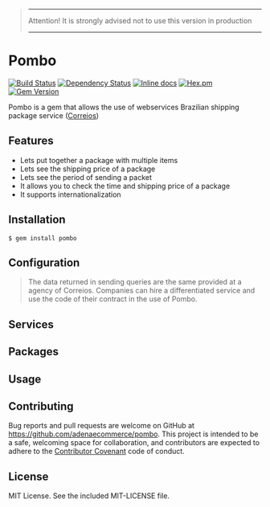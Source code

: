 > ***
> Attention! It is strongly advised not to use this version in production
> ***

# Pombo
[![Build Status](https://travis-ci.org/adenaecommerce/pombo.svg?branch=master)](https://travis-ci.org/adenaecommerce/pombo)
[![Dependency Status](https://gemnasium.com/adenaecommerce/pombo.svg)](https://gemnasium.com/adenaecommerce/pombo)
[![Inline docs](http://inch-ci.org/github/adenaecommerce/pombo.svg?branch=master)](http://inch-ci.org/github/adenaecommerce/pombo)
[![Hex.pm](https://img.shields.io/badge/yard-docs-blue.svg)](http://www.rubydoc.info/github/adenaecommerce/pombo/master)
[![Gem Version](https://badge.fury.io/rb/pombo.svg)](https://badge.fury.io/rb/pombo)

Pombo is a gem that allows the use of webservices Brazilian shipping package service ([Correios](http://correios.com.br/para-voce))

## Features

* Lets put together a package with multiple items
* Lets see the shipping price of a package
* Lets see the period of sending a packet
* It allows you to check the time and shipping price of a package
* It supports internationalization

## Installation

    $ gem install pombo


## Configuration

> The data returned in sending queries are the same provided at a agency of Correios. Companies can hire a differentiated service and use the code of their contract in the use of Pombo.


## Services


## Packages


## Usage


## Contributing

Bug reports and pull requests are welcome on GitHub at https://github.com/adenaecommerce/pombo. This project is intended to be a safe, welcoming space for collaboration, and contributors are expected to adhere to the [Contributor Covenant](http://contributor-covenant.org) code of conduct.

## License

MIT License. See the included MIT-LICENSE file.
